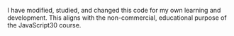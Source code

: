 I have modified, studied, and changed this code for my own learning and development. This aligns with the non-commercial, educational purpose of the JavaScript30 course.